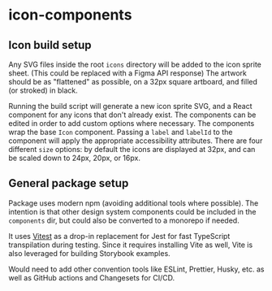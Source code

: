 # icon-components

## Icon build setup

Any SVG files inside the root `icons` directory will be added to the icon sprite sheet. (This could be replaced with a Figma API response) The artwork should be as "flattened" as possible, on a 32px square artboard, and filled (or stroked) in black.

Running the build script will generate a new icon sprite SVG, and a React component for any icons that don't already exist. The components can be edited in order to add custom options where necessary. The components wrap the base `Icon` component. Passing a `label` and `labelId` to the component will apply the appropriate accessibility attributes. There are four different `size` options: by default the icons are displayed at 32px, and can be scaled down to 24px, 20px, or 16px.

## General package setup

Package uses modern npm (avoiding additional tools where possible). The intention is that other design system components could be included in the `components` dir, but could also be converted to a monorepo if needed.

It uses [Vitest](https://vitest.dev) as a drop-in replacement for Jest for fast TypeScript transpilation during testing. Since it requires installing Vite as well, Vite is also leveraged for building Storybook examples.

Would need to add other convention tools like ESLint, Prettier, Husky, etc. as well as GitHub actions and Changesets for CI/CD.
